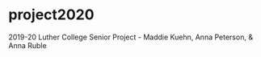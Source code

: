 # project2020
2019-20 Luther College Senior Project - Maddie Kuehn, Anna Peterson, &amp; Anna Ruble
